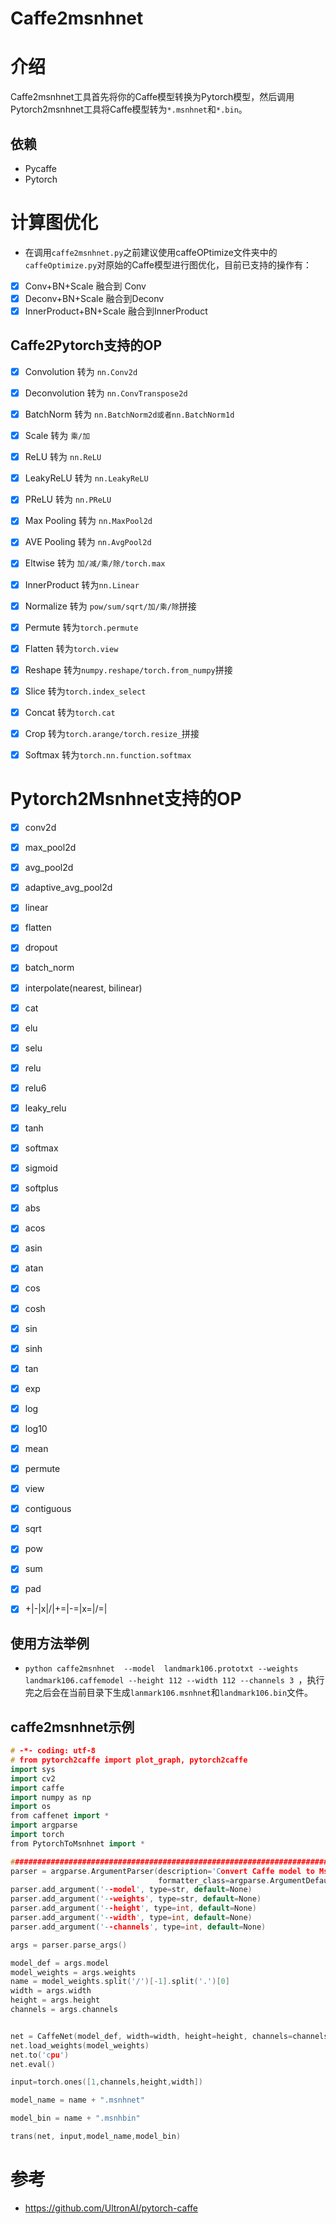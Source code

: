 # Caffe2msnhnet

# 介绍

Caffe2msnhnet工具首先将你的Caffe模型转换为Pytorch模型，然后调用Pytorch2msnhnet工具将Caffe模型转为`*.msnhnet`和`*.bin`。

## 依赖
- Pycaffe
- Pytorch 



# 计算图优化

- 在调用`caffe2msnhnet.py`之前建议使用caffeOPtimize文件夹中的`caffeOptimize.py`对原始的Caffe模型进行图优化，目前已支持的操作有：

- [x] Conv+BN+Scale 融合到 Conv
- [x] Deconv+BN+Scale 融合到Deconv
- [x] InnerProduct+BN+Scale 融合到InnerProduct

## Caffe2Pytorch支持的OP
- [x] Convolution 转为 `nn.Conv2d`
- [x] Deconvolution 转为 `nn.ConvTranspose2d`
- [x] BatchNorm 转为 `nn.BatchNorm2d或者nn.BatchNorm1d`
- [x] Scale 转为 `乘/加`
- [x] ReLU 转为 `nn.ReLU`
- [x] LeakyReLU 转为 `nn.LeakyReLU`
- [x] PReLU 转为 `nn.PReLU`
- [x] Max Pooling 转为 `nn.MaxPool2d`
- [x] AVE Pooling 转为 `nn.AvgPool2d`
- [x] Eltwise 转为 `加/减/乘/除/torch.max`
- [x] InnerProduct 转为`nn.Linear`
- [x] Normalize 转为 `pow/sum/sqrt/加/乘/除`拼接
- [x] Permute 转为`torch.permute`
- [x] Flatten 转为`torch.view`
- [x] Reshape 转为`numpy.reshape/torch.from_numpy`拼接
- [x] Slice 转为`torch.index_select`
- [x] Concat 转为`torch.cat`
- [x] Crop 转为`torch.arange/torch.resize_`拼接
- [x] Softmax 转为`torch.nn.function.softmax`



# Pytorch2Msnhnet支持的OP

- [x] conv2d
- [x] max_pool2d
- [x] avg_pool2d
- [x] adaptive_avg_pool2d
- [x] linear
- [x] flatten
- [x] dropout
- [x] batch_norm
- [x] interpolate(nearest, bilinear)
- [x] cat   
- [x] elu
- [x] selu
- [x] relu
- [x] relu6
- [x] leaky_relu
- [x] tanh
- [x] softmax
- [x] sigmoid
- [x] softplus
- [x] abs    
- [x] acos   
- [x] asin   
- [x] atan   
- [x] cos    
- [x] cosh   
- [x] sin    
- [x] sinh   
- [x] tan    
- [x] exp    
- [x] log    
- [x] log10  
- [x] mean
- [x] permute
- [x] view
- [x] contiguous
- [x] sqrt
- [x] pow
- [x] sum
- [x] pad
- [x] +|-|x|/|+=|-=|x=|/=|



## 使用方法举例
- `python caffe2msnhnet  --model  landmark106.prototxt --weights landmark106.caffemodel --height 112 --width 112 --channels 3 `，执行完之后会在当前目录下生成`lanmark106.msnhnet`和`landmark106.bin`文件。



## caffe2msnhnet示例

```c++
# -*- coding: utf-8
# from pytorch2caffe import plot_graph, pytorch2caffe
import sys
import cv2
import caffe
import numpy as np
import os
from caffenet import *
import argparse
import torch
from PytorchToMsnhnet import *

################################################################################################   
parser = argparse.ArgumentParser(description='Convert Caffe model to MsnhNet model.',
                                 formatter_class=argparse.ArgumentDefaultsHelpFormatter)
parser.add_argument('--model', type=str, default=None)
parser.add_argument('--weights', type=str, default=None)
parser.add_argument('--height', type=int, default=None)
parser.add_argument('--width', type=int, default=None)
parser.add_argument('--channels', type=int, default=None)

args = parser.parse_args()

model_def = args.model
model_weights = args.weights
name = model_weights.split('/')[-1].split('.')[0]
width = args.width
height = args.height
channels = args.channels


net = CaffeNet(model_def, width=width, height=height, channels=channels)
net.load_weights(model_weights)
net.to('cpu')
net.eval()

input=torch.ones([1,channels,height,width])

model_name = name + ".msnhnet"

model_bin = name + ".msnhbin"

trans(net, input,model_name,model_bin)
```



# 参考

- https://github.com/UltronAI/pytorch-caffe
